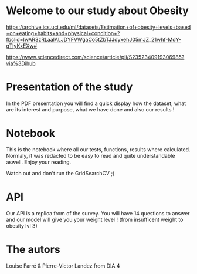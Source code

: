 # Welcome to our study about Obesity

https://archive.ics.uci.edu/ml/datasets/Estimation+of+obesity+levels+based+on+eating+habits+and+physical+condition+?fbclid=IwAR3zRLaalALJDYFVWgaCo5tZbTJJdyxehJ05mJZ_21whf-MdY-gTIyKxEXw#

https://www.sciencedirect.com/science/article/pii/S2352340919306985?via%3Dihub

# Presentation of the study

In the PDF presentation you will find a quick display how the dataset, what are its interest and purpose, what we have done and also our results !

# Notebook

This is the notebook where all our tests, functions, results where calculated.
Normaly, it was redacted to be easy to read and quite understandable aswell. Enjoy your reading.

Watch out and don't run the GridSearchCV ;)

# API

Our API is a replica from of the survey. You will have 14 questions to answer and our model will give you your weight level ! (from insufficent weight to obesity lvl 3)

# The autors

Louise Farré & Pierre-Victor Landez from DIA 4 
